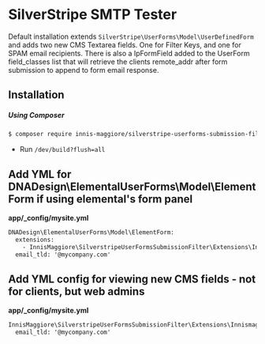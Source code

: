 # SilverStripe SMTP Tester

Default installation extends `SilverStripe\UserForms\Model\UserDefinedForm` and adds two new CMS Textarea fields. One for Filter Keys, and one for SPAM email recipients.
There is also a IpFormField added to the UserForm field_classes list that will retrieve the clients remote_addr after form submission to append to form email response.

## Installation

##### Using Composer

```html
$ composer require innis-maggiore/silverstripe-userforms-submission-filter ^5.0
```

* Run `/dev/build?flush=all`

## Add YML for DNADesign\ElementalUserForms\Model\ElementForm if using elemental's form panel

**app/_config/mysite.yml**
```html
DNADesign\ElementalUserForms\Model\ElementForm:
  extensions:
    - InnisMaggiore\SilverstripeUserFormsSubmissionFilter\Extensions\InnismaggioreUserFormExtension
  email_tld: '@mycompany.com'
```
## Add YML config for viewing new CMS fields - not for clients, but web admins

**app/_config/mysite.yml**
```html
InnisMaggiore\SilverstripeUserFormsSubmissionFilter\Extensions\InnismaggioreUserFormExtension:
  email_tld: '@mycompany.com'
```
